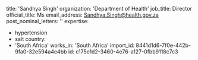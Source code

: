 title: 'Sandhya Singh'
organization: 'Department of Health'
job_title: Director
official_title: Ms
email_address: Sandhya.Singh@health.gov.za
post_nominal_letters: ''
expertise:
  - hypertension
  - salt
country:
  - 'South Africa'
works_in: 'South Africa'
import_id: 8441d1d6-7f0e-442b-9fa0-32e594a4e4bb
id: c175e1d2-3460-4e76-a127-0fbb9118c7c3
